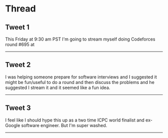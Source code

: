 # Thread

## Tweet 1

This Friday at 9:30 am PST I'm going to stream myself doing Codeforces round #695 at

---

## Tweet 2

I was helping someone prepare for software interviews and I suggested it might be fun/useful to do a round and then discuss the problems and he suggested I stream it and it seemed like a fun idea.

---

## Tweet 3

I feel like I should hype this up as a two time ICPC world finalist and ex-Google software engineer. But I'm super washed.

---

